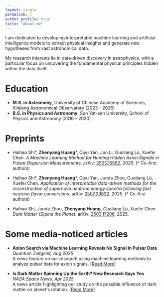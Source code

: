 ```yaml
---
layout: single
permalink: /
author_profile: true
title: "About me"
---
```




<!-- <p style="
  text-align: left;
  hyphens: auto;
  overflow-wrap: anywhere;
  word-break: normal;
"> -->
I am dedicated to developing interpretable machine learning and artificial intelligence models to extract physical insights and generate new hypotheses from vast astronomical data. 

My research interests lie in data‐driven discovery in astrophysics, with a particular focus on uncovering the fundamental physical principles hidden within the data itself.

<!-- </p> -->



Education
======
<!-- * Ph.D in Version Control Theory, GitHub University, 2018 (expected) -->
- **M.S. in Astronomy**, University of Chinese Academy of Sciences, Xinjiang Astronomical Observatory (2023 – 2026)  
- **B.S. in Physics and Astronomy**, Sun Yat-sen University, School of Physics and Astronomy (2016 – 2020)

Preprints
======

- Haihao Shi\*, **Zhenyang Huang**\*, Qiyu Yan, Jun Li, Guoliang Lü, Xuefei Chen. *A Machine Learning Method for Hunting Hidden Axion Signals in Pulsar Dispersion Measurements*. arXiv: [2505.16562](https://arxiv.org/abs/2505.16562), 2025. (\* Co–first authors)

- Haihao Shi\*, **Zhenyang Huang**\*, Qiyu Yan, Junda Zhou, Guoliang Lü, Xuefei Chen. *Application of interpretable data-driven methods for the reconstruction of supernova neutrino energy spectra following fast neutrino flavor conversions*. arXiv: [2507.09632](https://arxiv.org/abs/2507.09632), 2025. (\* Co–first authors)

- Haihao Shi, Junda Zhou, **Zhenyang Huang**, Guoliang Lü, Xuefei Chen. *Dark Matter (S)pins the Planet*. arXiv: [2503.17206](https://arxiv.org/abs/2503.17206), 2025. 



Some media-noticed articles
======
* **Axion Search via Machine Learning Reveals No Signal in Pulsar Data** <br>
    *Quantum Zeitgeist, Aug 2025* <br>
    A news feature on our research using machine learning methods to analyze pulsar data for axion signals. \[[Read More](https://quantumzeitgeist.com/axion-search-via-machine-learning-reveals-no-signal-in-pulsar-data/)]

* **Is Dark Matter Spinning Up the Earth? New Research Says Yes** <br>
    *NASA Space News, Apr 2025* <br>
    A news article highlighting our study on the possible influence of dark matter on planet's rotation. \[[Read More](https://nasaspacenews.com/2025/04/is-dark-matter-spinning-up-the-earth-new-research-says-yes/)]


